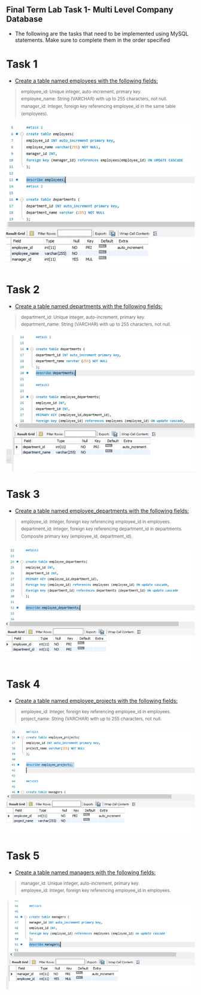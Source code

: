 
## Final Term Lab Task 1- Multi Level Company Database 
* The following are the tasks that need to be implemented using MySQL statements. Make sure to
complete them in the order specified

# Task 1
* <ins>Create a table named employees with the following fields: 
> <sup> employee_id: Unique integer, auto-increment, primary key.\
employee_name: String (VARCHAR) with up to 255 characters, not null.\
manager_id: Integer, foreign key referencing employee_id in the same table (employees).

![Sample Output](IMAGE/task%201.PNG)

# Task 2
* <ins>Create a table named departments with the following fields: 
> <sup> department_id: Unique integer, auto-increment, primary key.\
department_name: String (VARCHAR) with up to 255 characters, not null.

![Sample Output](IMAGE/task%202.PNG)

# Task 3
* <ins>Create a table named employee_departments with the following fields:
> <sup> employee_id: Integer, foreign key referencing employee_id in employees.\
department_id: Integer, foreign key referencing department_id in departments. 
Composite primary key (employee_id, department_id).

![Sample Output](IMAGE/task%203.PNG)

# Task 4
* <ins>Create a table named employee_projects with the following fields: 
> <sup> employee_id: Integer, foreign key referencing employee_id in employees.\
project_name: String (VARCHAR) with up to 255 characters, not null.

![Sample Output](IMAGE/task%204.PNG)

# Task 5
* <ins>Create a table named managers with the following fields: 
> <sup> manager_id: Unique integer, auto-increment, primary key.\
employee_id: Integer, foreign key referencing employee_id in employees.

![Sample Output](IMAGE/task%205.PNG)

